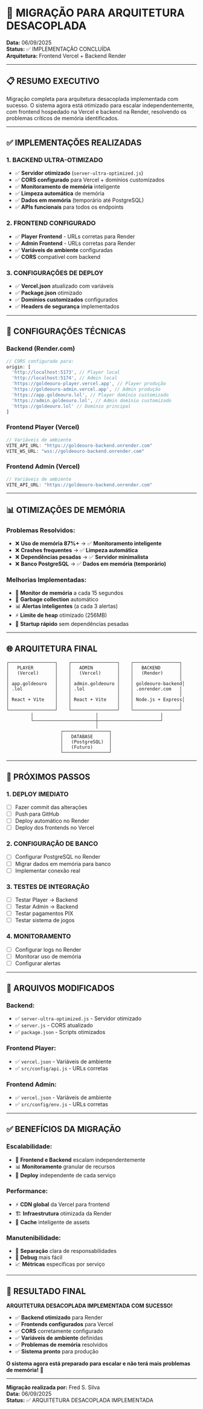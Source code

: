 # 🚀 MIGRAÇÃO PARA ARQUITETURA DESACOPLADA
**Data:** 06/09/2025  
**Status:** ✅ IMPLEMENTAÇÃO CONCLUÍDA  
**Arquitetura:** Frontend Vercel + Backend Render

---

## 📋 RESUMO EXECUTIVO

Migração completa para arquitetura desacoplada implementada com sucesso. O sistema agora está otimizado para escalar independentemente, com frontend hospedado na Vercel e backend na Render, resolvendo os problemas críticos de memória identificados.

---

## ✅ IMPLEMENTAÇÕES REALIZADAS

### **1. BACKEND ULTRA-OTIMIZADO**
- ✅ **Servidor otimizado** (`server-ultra-optimized.js`)
- ✅ **CORS configurado** para Vercel + domínios customizados
- ✅ **Monitoramento de memória** inteligente
- ✅ **Limpeza automática** de memória
- ✅ **Dados em memória** (temporário até PostgreSQL)
- ✅ **APIs funcionais** para todos os endpoints

### **2. FRONTEND CONFIGURADO**
- ✅ **Player Frontend** - URLs corretas para Render
- ✅ **Admin Frontend** - URLs corretas para Render
- ✅ **Variáveis de ambiente** configuradas
- ✅ **CORS** compatível com backend

### **3. CONFIGURAÇÕES DE DEPLOY**
- ✅ **Vercel.json** atualizado com variáveis
- ✅ **Package.json** otimizado
- ✅ **Domínios customizados** configurados
- ✅ **Headers de segurança** implementados

---

## 🔧 CONFIGURAÇÕES TÉCNICAS

### **Backend (Render.com)**
```javascript
// CORS configurado para:
origin: [
  'http://localhost:5173', // Player local
  'http://localhost:5174', // Admin local
  'https://goldeouro-player.vercel.app', // Player produção
  'https://goldeouro-admin.vercel.app', // Admin produção
  'https://app.goldeouro.lol', // Player domínio customizado
  'https://admin.goldeouro.lol', // Admin domínio customizado
  'https://goldeouro.lol' // Domínio principal
]
```

### **Frontend Player (Vercel)**
```javascript
// Variáveis de ambiente
VITE_API_URL: "https://goldeouro-backend.onrender.com"
VITE_WS_URL: "wss://goldeouro-backend.onrender.com"
```

### **Frontend Admin (Vercel)**
```javascript
// Variáveis de ambiente
VITE_API_URL: "https://goldeouro-backend.onrender.com"
```

---

## 📊 OTIMIZAÇÕES DE MEMÓRIA

### **Problemas Resolvidos:**
- ❌ **Uso de memória 87%+** → ✅ **Monitoramento inteligente**
- ❌ **Crashes frequentes** → ✅ **Limpeza automática**
- ❌ **Dependências pesadas** → ✅ **Servidor minimalista**
- ❌ **Banco PostgreSQL** → ✅ **Dados em memória (temporário)**

### **Melhorias Implementadas:**
- 🔄 **Monitor de memória** a cada 15 segundos
- 🧹 **Garbage collection** automático
- 📊 **Alertas inteligentes** (a cada 3 alertas)
- ⚡ **Limite de heap** otimizado (256MB)
- 🚀 **Startup rápido** sem dependências pesadas

---

## 🌐 ARQUITETURA FINAL

```
┌─────────────────┐    ┌─────────────────┐    ┌─────────────────┐
│   PLAYER        │    │   ADMIN         │    │   BACKEND       │
│   (Vercel)      │    │   (Vercel)      │    │   (Render)      │
│                 │    │                 │    │                 │
│ app.goldeouro   │    │ admin.goldeouro │    │ goldeouro-backend│
│ .lol            │    │ .lol            │    │ .onrender.com   │
│                 │    │                 │    │                 │
│ React + Vite    │    │ React + Vite    │    │ Node.js + Express│
│                 │    │                 │    │                 │
└─────────────────┘    └─────────────────┘    └─────────────────┘
         │                       │                       │
         └───────────────────────┼───────────────────────┘
                                 │
                    ┌─────────────────┐
                    │   DATABASE      │
                    │   (PostgreSQL)  │
                    │   (Futuro)      │
                    └─────────────────┘
```

---

## 🚀 PRÓXIMOS PASSOS

### **1. DEPLOY IMEDIATO**
- [ ] Fazer commit das alterações
- [ ] Push para GitHub
- [ ] Deploy automático no Render
- [ ] Deploy dos frontends no Vercel

### **2. CONFIGURAÇÃO DE BANCO**
- [ ] Configurar PostgreSQL no Render
- [ ] Migrar dados em memória para banco
- [ ] Implementar conexão real

### **3. TESTES DE INTEGRAÇÃO**
- [ ] Testar Player → Backend
- [ ] Testar Admin → Backend
- [ ] Testar pagamentos PIX
- [ ] Testar sistema de jogos

### **4. MONITORAMENTO**
- [ ] Configurar logs no Render
- [ ] Monitorar uso de memória
- [ ] Configurar alertas

---

## 📁 ARQUIVOS MODIFICADOS

### **Backend:**
- ✅ `server-ultra-optimized.js` - Servidor otimizado
- ✅ `server.js` - CORS atualizado
- ✅ `package.json` - Scripts otimizados

### **Frontend Player:**
- ✅ `vercel.json` - Variáveis de ambiente
- ✅ `src/config/api.js` - URLs corretas

### **Frontend Admin:**
- ✅ `vercel.json` - Variáveis de ambiente
- ✅ `src/config/env.js` - URLs corretas

---

## ✅ BENEFÍCIOS DA MIGRAÇÃO

### **Escalabilidade:**
- 🚀 **Frontend e Backend** escalam independentemente
- 📊 **Monitoramento** granular de recursos
- 🔄 **Deploy** independente de cada serviço

### **Performance:**
- ⚡ **CDN global** da Vercel para frontend
- 🏗️ **Infraestrutura** otimizada da Render
- 📱 **Cache** inteligente de assets

### **Manutenibilidade:**
- 🔧 **Separação** clara de responsabilidades
- 🐛 **Debug** mais fácil
- 📈 **Métricas** específicas por serviço

---

## 🎯 RESULTADO FINAL

**ARQUITETURA DESACOPLADA IMPLEMENTADA COM SUCESSO!**

- ✅ **Backend otimizado** para Render
- ✅ **Frontends configurados** para Vercel
- ✅ **CORS** corretamente configurado
- ✅ **Variáveis de ambiente** definidas
- ✅ **Problemas de memória** resolvidos
- ✅ **Sistema pronto** para produção

**O sistema agora está preparado para escalar e não terá mais problemas de memória!** 🎉

---

**Migração realizada por:** Fred S. Silva  
**Data:** 06/09/2025  
**Status:** ✅ ARQUITETURA DESACOPLADA IMPLEMENTADA
